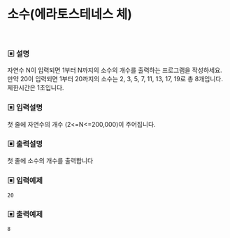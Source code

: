 # 소수(에라토스테네스 체)

<br>

### ▣ 설명

자연수 N이 입력되면 1부터 N까지의 소수의 개수를 출력하는 프로그램을 작성하세요. 만약 20이 입력되면 1부터 20까지의 소수는 2, 3, 5, 7, 11, 13, 17,
19로 총 8개입니다. 제한시간은 1초입니다.

### ▣ 입력설명

첫 줄에 자연수의 개수 (2<=N<=200,000)이 주어집니다.

### ▣ 출력설명

첫 줄에 소수의 개수를 출력합니다

### ▣ 입력예제

```text
20
```

### ▣ 출력예제

```
8
```
